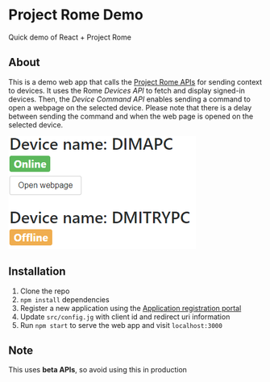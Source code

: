 # Project Rome Demo
Quick demo of React + Project Rome

## About
This is a demo web app that calls the [Project Rome APIs](https://developer.microsoft.com/en-us/graph/docs/api-reference/beta/resources/project_rome_overview) for sending context to devices. It uses the Rome *Devices API* to fetch and display signed-in devices. Then, the *Device Command API* enables sending a command to open a webpage on the selected device. Please note that there is a delay between sending the command and when the web page is opened on the selected device.

![Image](https://github.com/dpim/project-rome-demo/blob/master/projectrome.PNG)

## Installation
1. Clone the repo
2. `npm install` dependencies
3. Register a new application using the [Application registration portal](https://docs.microsoft.com/en-us/azure/active-directory/develop/active-directory-v2-app-registration)
3. Update `src/config.jg` with client id and redirect uri information
4. Run `npm start` to serve the web app and visit `localhost:3000`

## Note
This uses **beta APIs**, so avoid using this in production
